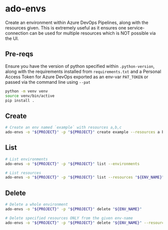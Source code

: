 # ado-envs

Create an environment within Azure DevOps Pipelines, along with the resources given. This is extremely useful as it ensures one service-connection can be used for multiple resources which is NOT possible via the UI.

## Pre-reqs

Ensure you have the version of python specified within `.python-version`, along with the requirements installed from `requirements.txt` and a Personal Access Token for Azure DevOps exported as an env-var `PAT_TOKEN` or passed via the command line using `--pat`

```sh
python -m venv venv
source venv/bin/active
pip install .
```

## Create

```sh
# Create an env named `example` with resources a,b,c
ado-envs -o "${PROJECT}" -p "${PROJECT}" create example --resources a b c
```

## List

```sh
# List environments
ado-envs -o "${PROJECT}" -p "${PROJECT}" list --environments

# List resources
ado-envs -o "${PROJECT}" -p "${PROJECT}" list --resources "${ENV_NAME}"
```

## Delete

```sh
# Delete a whole environment
ado-envs -o "${PROJECT}" -p "${PROJECT}" delete "${ENV_NAME}"

# Delete specified resources ONLY from the given env-name
ado-envs -o "${PROJECT}" -p "${PROJECT}" delete "${ENV_NAME}" --resource a b c
```
